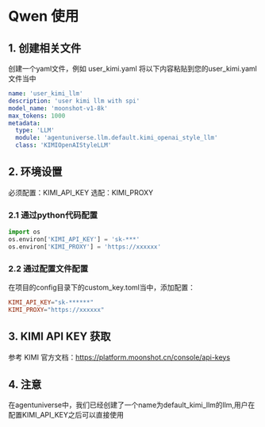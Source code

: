 # Qwen 使用
## 1. 创建相关文件
创建一个yaml文件，例如 user_kimi.yaml
将以下内容粘贴到您的user_kimi.yaml文件当中
```yaml
name: 'user_kimi_llm'
description: 'user kimi llm with spi'
model_name: 'moonshot-v1-8k'
max_tokens: 1000
metadata:
  type: 'LLM'
  module: 'agentuniverse.llm.default.kimi_openai_style_llm'
  class: 'KIMIOpenAIStyleLLM'
```
## 2. 环境设置
必须配置：KIMI_API_KEY
选配：KIMI_PROXY
### 2.1 通过python代码配置
```python
import os
os.environ['KIMI_API_KEY'] = 'sk-***'
os.environ['KIMI_PROXY'] = 'https://xxxxxx'
```
### 2.2 通过配置文件配置
在项目的config目录下的custom_key.toml当中，添加配置：
```toml
KIMI_API_KEY="sk-******"
KIMI_PROXY="https://xxxxxx" 
```
## 3. KIMI API KEY 获取
参考 KIMI 官方文档：https://platform.moonshot.cn/console/api-keys

## 4. 注意
在agentuniverse中，我们已经创建了一个name为default_kimi_llm的llm,用户在配置KIMI_API_KEY之后可以直接使用
